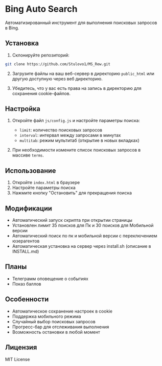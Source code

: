# Bing Auto Search

Автоматизированный инструмент для выполнения поисковых запросов в Bing.

## Установка

1. Склонируйте репозиторий:
```bash
git clone https://github.com/Stulovo1/MS_Rew.git
```

2. Загрузите файлы на ваш веб-сервер в директорию `public_html` или другую доступную через веб директорию.

3. Убедитесь, что у вас есть права на запись в директорию для сохранения cookie-файлов.

## Настройка

1. Откройте файл `js/config.js` и настройте параметры поиска:
   - `limit`: количество поисковых запросов
   - `interval`: интервал между запросами в минутах
   - `multitab`: режим мультитаб (открытие в новых вкладках)

2. При необходимости измените список поисковых запросов в массиве `terms`.

## Использование

1. Откройте `index.html` в браузере
2. Настройте параметры поиска
3. Нажмите кнопку "Остановить" для прекращения поиска

## Модификации
- Автоматический запуск скрипта при открытии страницы
- Установлен лимит 35 поисков для Пк и 30 поисков для Мобильной версии
- Автоматический поиск по пк и мобильной версии с переключением юзерагентов
- Автоматическая установка на сервер через install.sh (описание в INSTALL.md)
  
## Планы
- Телеграмм оповещение о событиях
- Показ баллов 

## Особенности
- Автоматическое сохранение настроек в cookie
- Поддержка мобильного режима
- Случайный выбор поисковых запросов
- Прогресс-бар для отслеживания выполнения
- Возможность остановки в любой момент


## Лицензия

MIT License
